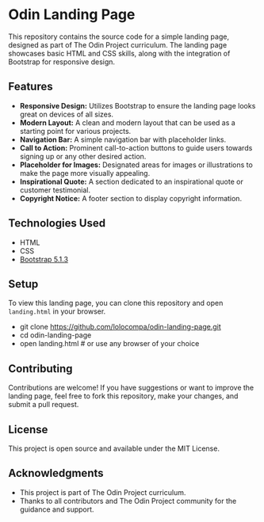 # Odin Landing Page

This repository contains the source code for a simple landing page, designed as part of The Odin Project curriculum. The landing page showcases basic HTML and CSS skills, along with the integration of Bootstrap for responsive design.

## Features

- **Responsive Design:** Utilizes Bootstrap to ensure the landing page looks great on devices of all sizes.
- **Modern Layout:** A clean and modern layout that can be used as a starting point for various projects.
- **Navigation Bar:** A simple navigation bar with placeholder links.
- **Call to Action:** Prominent call-to-action buttons to guide users towards signing up or any other desired action.
- **Placeholder for Images:** Designated areas for images or illustrations to make the page more visually appealing.
- **Inspirational Quote:** A section dedicated to an inspirational quote or customer testimonial.
- **Copyright Notice:** A footer section to display copyright information.

## Technologies Used

- HTML
- CSS
- [Bootstrap 5.1.3](https://getbootstrap.com/)

## Setup

To view this landing page, you can clone this repository and open `landing.html` in your browser.

- git clone https://github.com/lolocompa/odin-landing-page.git
- cd odin-landing-page
- open landing.html # or use any browser of your choice
## Contributing
Contributions are welcome! If you have suggestions or want to improve the landing page, feel free to fork this repository, make your changes, and submit a pull request.

## License
This project is open source and available under the MIT License.

## Acknowledgments
- This project is part of The Odin Project curriculum.
- Thanks to all contributors and The Odin Project community for the guidance and support.


